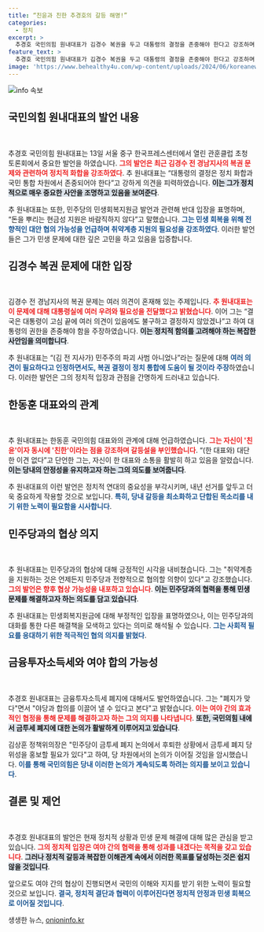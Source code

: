 ```yaml
---
title: “친윤과 친한 추경호의 갈등 해명!”
categories:
  - 정치
excerpt: >
  추경호 국민의힘 원내대표가 김경수 복권을 두고 대통령의 결정을 존중해야 한다고 강조하며, 금융투자세 폐지에 대한 여야 합의 가능성을 밝힘. 그는 현금성 지원 반대 의사를 확고히 드러냈다. 클릭해 더 자세한 이야기를 들어보세요!
feature_text: >
  추경호 국민의힘 원내대표가 김경수 복권을 두고 대통령의 결정을 존중해야 한다고 강조하며, 금융투자세 폐지에 대한 여야 합의 가능성을 밝힘. 그는 현금성 지원 반대 의사를 확고히 드러냈다. 클릭해 더 자세한 이야기를 들어보세요!
image: 'https://www.behealthy4u.com/wp-content/uploads/2024/06/koreanews.jpg'
---
```


<p><img src="https://www.behealthy4u.com/wp-content/uploads/2024/06/koreanews.jpg" alt="info 속보" /></p>

<h2 data-ke-size="size26">국민의힘 원내대표의 발언 내용</h2>

<p data-ke-size="size16">&nbsp;</p>

<p>추경호 국민의힘 원내대표는 13일 서울 중구 한국프레스센터에서 열린 관훈클럽 초청 토론회에서 중요한 발언을 하였습니다. <b><span style="color: #ee2323;">그의 발언은 최근 김경수 전 경남지사의 복권 문제와 관련하여 정치적 화합을 강조하였다</span></b>. 추 원내대표는 “대통령의 결정은 정치 화합과 국민 통합 차원에서 존중되어야 한다”고 강하게 의견을 피력하였습니다. <b><span style="background-color: #21538527;">이는 그가 정치적으로 매우 중요한 사안을 조명하고 있음을 보여준다</span></b>.</p>

<p>추 원내대표는 또한, 민주당의 민생회복지원금 발언과 관련해 반대 입장을 표명하며, “돈을 뿌리는 현금성 지원은 바람직하지 않다”고 말했습니다. <b><span style="color: #1a5490;">그는 민생 회복을 위해 전향적인 대안 협의 가능성을 언급하며 취약계층 지원의 필요성을 강조하였다</span></b>. 이러한 발언들은 그가 민생 문제에 대한 깊은 고민을 하고 있음을 입증합니다.</p>

<h2 data-ke-size="size26">김경수 복권 문제에 대한 입장</h2>

<p data-ke-size="size16">&nbsp;</p>

<p>김경수 전 경남지사의 복권 문제는 여러 의견이 혼재해 있는 주제입니다. <b><span style="color: #ee2323;">추 원내대표는 이 문제에 대해 대통령실에 여러 우려와 필요성을 전달했다고 밝혔습니다</span></b>. 이어 그는 “결국은 대통령이 고심 끝에 여러 의견이 있음에도 불구하고 결정하지 않았겠나”고 하여 대통령의 권한을 존중해야 함을 주장하였습니다. <b><span style="background-color: #21538527;">이는 정치적 함의를 고려해야 하는 복잡한 사안임을 의미합니다</span></b>.</p>

<p>추 원내대표는 “(김 전 지사가) 민주주의 파괴 사범 아니었나”라는 질문에 대해 <b><span style="color: #1a5490;">여러 의견이 필요하다고 인정하면서도, 복권 결정이 정치 통합에 도움이 될 것이라 주장</span></b>하였습니다. 이러한 발언은 그의 정치적 입장과 관점을 간명하게 드러내고 있습니다.</p>

<h2 data-ke-size="size26">한동훈 대표와의 관계</h2>

<p data-ke-size="size16">&nbsp;</p>

<p>추 원내대표는 한동훈 국민의힘 대표와의 관계에 대해 언급하였습니다. <b><span style="color: #ee2323;">그는 자신이 '친윤'이자 동시에 '친한'이라는 점을 강조하며 갈등설을 부인했습니다</span></b>. “(한 대표와) 대단한 이견 없다”고 단언한 그는, 자신이 한 대표와 소통을 활발히 하고 있음을 알렸습니다. <b><span style="background-color: #21538527;">이는 당내의 안정성을 유지하고자 하는 그의 의도를 보여줍니다</span></b>.</p>

<p>추 원내대표의 이런 발언은 정치적 연대의 중요성을 부각시키며, 내년 선거를 앞두고 더욱 중요하게 작용할 것으로 보입니다. <b><span style="color: #1a5490;">특히, 당내 갈등을 최소화하고 단합된 목소리를 내기 위한 노력이 필요함을 시사합니다</span></b>.</p>

<h2 data-ke-size="size26">민주당과의 협상 의지</h2>

<p data-ke-size="size16">&nbsp;</p>

<p>추 원내대표는 민주당과의 협상에 대해 긍정적인 시각을 내비쳤습니다. 그는 "취약계층을 지원하는 것은 언제든지 민주당과 전향적으로 협의할 의향이 있다"고 강조했습니다. <b><span style="color: #ee2323;">그의 발언은 향후 협상 가능성을 내포하고 있습니다</span></b>. <b><span style="background-color: #21538527;">이는 민주당과의 협력을 통해 민생 문제를 해결하고자 하는 의도를 담고 있습니다</span></b>.</p>

<p>추 원내대표는 민생회복지원금에 대해 부정적인 입장을 표명하였으나, 이는 민주당과의 대화를 통한 다른 해결책을 모색하고 있다는 의미로 해석될 수 있습니다. <b><span style="color: #1a5490;">그는 사회적 필요를 응대하기 위한 적극적인 협의 의지를 밝혔다</span></b>.</p>

<h2 data-ke-size="size26">금융투자소득세와 여야 합의 가능성</h2>

<p data-ke-size="size16">&nbsp;</p>

<p>추경호 원내대표는 금융투자소득세 폐지에 대해서도 발언하였습니다. 그는 "폐지가 맞다"면서 "야당과 합의를 이끌어 낼 수 있다고 본다"고 밝혔습니다. <b><span style="color: #ee2323;">이는 여야 간의 효과적인 협정을 통해 문제를 해결하고자 하는 그의 의지를 나타냅니다</span></b>. <b><span style="background-color: #21538527;">또한, 국민의힘 내에서 금투세 폐지에 대한 논의가 활발하게 이루어지고 있습니다</span></b>.</p>

<p>김상훈 정책위의장은 "민주당이 금투세 폐지 논의에서 후퇴한 상황에서 금투세 폐지 당위성을 홍보할 필요가 있다"고 하여, 당 차원에서의 논의가 이어질 것임을 암시했습니다. <b><span style="color: #1a5490;">이를 통해 국민의힘은 당내 이러한 논의가 계속되도록 하려는 의지를 보이고 있습니다</span></b>.</p>

<h2 data-ke-size="size26">결론 및 제언</h2>

<p data-ke-size="size16">&nbsp;</p>

<p>추경호 원내대표의 발언은 현재 정치적 상황과 민생 문제 해결에 대해 많은 관심을 받고 있습니다. <b><span style="color: #ee2323;">그의 정치적 입장은 여야 간의 협력을 통해 성과를 내겠다는 목적을 갖고 있습니다</span></b>. <b><span style="background-color: #21538527;">그러나 정치적 갈등과 복잡한 이해관계 속에서 이러한 목표를 달성하는 것은 쉽지 않을 것입니다</span></b>.</p>

<p>앞으로도 여야 간의 협상이 진행되면서 국민의 이해와 지지를 받기 위한 노력이 필요할 것으로 보입니다. <b><span style="color: #1a5490;">결국, 정치적 결단과 협력이 이루어진다면 정치적 안정과 민생 회복으로 이어질 것입니다</span></b>.</p>
생생한 뉴스, <a href="https://onioninfo.kr" rel="dofollow">onioninfo.kr</a>


